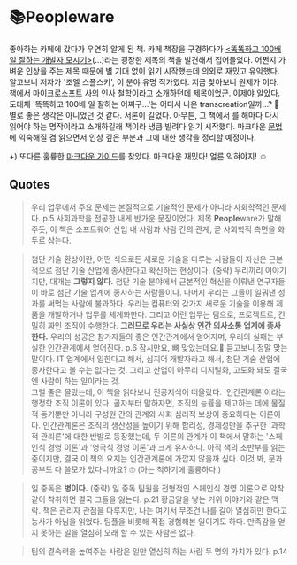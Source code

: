 # :books:Peopleware
좋아하는 카페에 갔다가 우연히 알게 된 책. 카페 책장을 구경하다가 [<똑똑하고 100배 일 잘하는 개발자 모시기>](https://www.aladin.co.kr/shop/wproduct.aspx?ItemId=979411)(...)라는 굉장한 제목의 책을 발견해서 집어들었다. 어쩐지 가벼운 인상을 주는 제목 때문에 별 기대 없이 읽기 시작했는데 의외로 재밌고 유익했다. 알고보니 저자가 '조엘 스폴스키', 이 분야 유명 작가였다. 지금 찾아보니 원제가 <Smart and Gets things done>이다. 책에서 마이크로소프트 사의 인사 철학이라고 소개하던데 제목이었군. 이제야 알았다. 도대체 '똑똑하고 100배 일 잘하는 어쩌구...'는 어디서 나온 transcreation일까...? 🤔 별로 좋은 생각은 아니었던 것 같다. 서론이 길었다. 아무튼, 그 책에서 <Peopleware>를 해마다 다시 읽어야 하는 명작이라고 소개하길래 책이라 냉큼 빌려다 읽기 시작했다. 마크다운 [문법](https://guides.github.com/features/mastering-markdown/)에 익숙해질 겸 읽으면서 인상 깊은 부분과 그에 대한 생각을 정리할 예정이다.  

+) 또다른 훌륭한 [마크다운 가이드](https://www.markdownguide.org/basic-syntax)를 찾았다. 
  마크다운 재밌다! 얼른 익혀야지! ☺️ 
<br/>

## Quotes

> 우리 업무에서 주요 문제는 본질적으로 기술적인 문제가 아니라 사회학적인 문제다. p.5
    사회과학을 전공한 내게 반가운 문장이었다. 제목 **People**ware가 말해주듯, 이 책은 소프트웨어 산업 내 사람과 사람 간의 관계, 곧 사회학적 측면을 화두로 삼는다.<br/>
    
> 첨단 기술 환상이란, 어떤 식으로든 새로운 기술을 다루는 사람들이 자신은 근본적으로 첨단 기술 산업에 종사한다고 확신하는 현상이다.
> (중략) 우리끼리 이야기지만, 대개는 **그렇지 않다.** 첨단 기술 분야에서 근본적인 혁신을 이뤄낸 연구자들이 바로 첨단 기술 업계에 종사하는 
> 사람들이다. 나머지 우리는 그들이 일궈낸 성과를 써먹는 사람에 불과하다. 우리는 컴퓨터와 갖가지 새로운 기술을 이용해 제품을 개발하거나 
> 업무를 체계화한다. 그리고 이런 업무는 팀으로, 프로젝트로, 긴밀히 짜인 조직이 수행한다. **그러므로 우리는 사실상 인간 의사소통 업계에 종사한다.** 우리의 성공은 참가자들의 좋은 인간관계에서 얻어지며, 우리의 실패는 부실한 인간관계에서 얻어진다. p.6
    잠시만요, 뼈 맞았는데요.🦴 듣고보니 정말 맞는 말이다. IT 업계에서 일한다고 해서, 심지어 개발자라고 해서, 첨단 기술 산업에 종사한다고 볼 수는 없다는 것. 그리고 산업이 아무리 디지털화, 고도화 돼도 결국엔 사람이 하는 일이라는 것. <br/>
    그럴 줄은 몰랐는데, 이 책을 읽다보니 전공지식이 떠올랐다. '인간관계론'이라는 행정학 조직 이론이 있다. 골자부터 말하자면, 조직의 능률을 제고하는 데에 물질적 동기뿐만 아니라 구성원 간의 관계와 사회 심리적 보상이 중요하다는 이론이다. 인간관계론은 조직의 생산성을 높이기 위해 합리성, 경제성만을 추구한 '과학적 관리론'에 대한 반발로 등장했는데, 두 이론의 관계가 이 책에서 말하는 '스페인식 경영 이론'과 '영국식 경영 이론'과 크게 유사하다. 아직 책의 초반부를 읽는 중이지만, 결국 이 책의 요지는 인간관계론에 가깝지 않을까 싶다. 이것 봐, 문과 공부도 다 쓸모가 있다니까요? 🙄 (아는 척하기에 훌륭하다.)<br/>
    
> 일 중독은 **병이다.** (중략) 일 중독 팀원을 전형적인 스페인식 경영 이론으로 악착같이 착취하면 결국 그들을 잃는다. p.21
    황금알을 낳는 거위 이야기와 같은 맥락. 책은 관리자 관점을 다루지만, 나는 여기서 무조건 나를 갈아 열심히만 한다고 능사가 아님을 읽었다. 팀플을 비롯해 직접 경험해본 일이기도 하다. 만족감을 얻지 못하는 일을 열심히 오래 할 수 있는 사람은 없다. <br/>
    
> 팀의 결속력을 높여주는 사람은 일만 열심히 하는 사람 두 명의 가치가 있다. p.14

